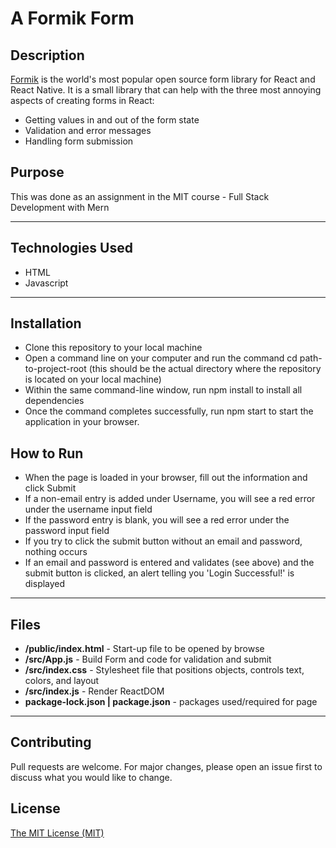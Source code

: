 # A Formik Form

## Description 
[Formik](https://formik.org/) is the world's most popular open source form library for React and React Native. It is a small library that can help with the three most annoying aspects of creating forms in React:
- Getting values in and out of the form state
- Validation and error messages
- Handling form submission

## Purpose 
This was done as an assignment in the MIT course - Full Stack Development with Mern

---------

## Technologies Used 
- HTML
- Javascript

---------

## Installation 
- Clone this repository to your local machine
- Open a command line on your computer and run the command cd path-to-project-root (this should be the actual directory where the repository is located on your local machine)
- Within the same command-line window, run npm install to install all dependencies
- Once the command completes successfully, run npm start to start the application in your browser.

## How to Run 
- When the page is loaded in your browser, fill out the information and click Submit
- If a non-email entry is added under Username, you will see a red error under the username input field
- If the password entry is blank, you will see a red error under the password input field
- If you try to click the submit button without an email and password, nothing occurs
- If an email and password is entered and validates (see above) and the submit button is clicked, an alert telling you 'Login Successful!' is displayed

---------

## Files 
- **/public/index.html** - Start-up file to be opened by browse 
- **/src/App.js** - Build Form and code for validation and submit
- **/src/index.css** -  Stylesheet file that positions objects, controls text, colors, and layout
- **/src/index.js** - Render ReactDOM
- **package-lock.json | package.json** - packages used/required for page

---------

## Contributing 
Pull requests are welcome. For major changes, please open an issue first to discuss what you would like to change.

## License
[The MIT License (MIT)](https://github.com/slumpbuster/Formik/blob/main/LICENSE)
